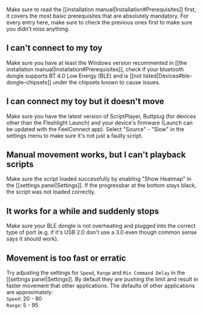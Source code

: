 Make sure to read the [[installation manual|Installation#Prerequisites]] first, it covers the most basic prerequisites that are absolutely mandatory. For every entry here, make sure to check the previous ones first to make sure you didn't miss anything.

## I can't connect to my toy
Make sure you have at least the Windows version recommented in [[the installation manual|Installation#Prerequisites]], check if your bluetooth dongle supports BT 4.0 Low Energy (BLE) and is [[not listed|Devices#ble-dongle-chipsets]] under the chipsets known to cause issues.

## I can connect my toy but it doesn't move
Make sure you have the latest version of ScriptPlayer, Buttplug (for devices other than the Fleshlight Launch) and your device's firmware (Launch can be updated with the FeelConnect app). Select "Source" - "Slow" in the settings menu to make sure it's not just a faulty script.

## Manual movement works, but I can't playback scripts
Make sure the script loaded successfully by enabling "Show Heatmap" in the [[settings panel|Settings]]. If the progressbar at the bottom stays black, the script was not loaded correctly.

## It works for a while and suddenly stops
Make sure your BLE dongle is not overheating and plugged into the correct type of port (e.g. if it's USB 2.0 don't use a 3.0 even though common sense says it should work).

## Movement is too fast or erratic
Try adjusting the settings for ``Speed``, ``Range`` and ``Min Command Delay`` in the [[settings panel|Settings]]. By default they are pushing the limit and result in faster movement that other applications. The defaults of other applications are approximately:   
``Speed``: 20 - 80  
``Range``: 5 - 95